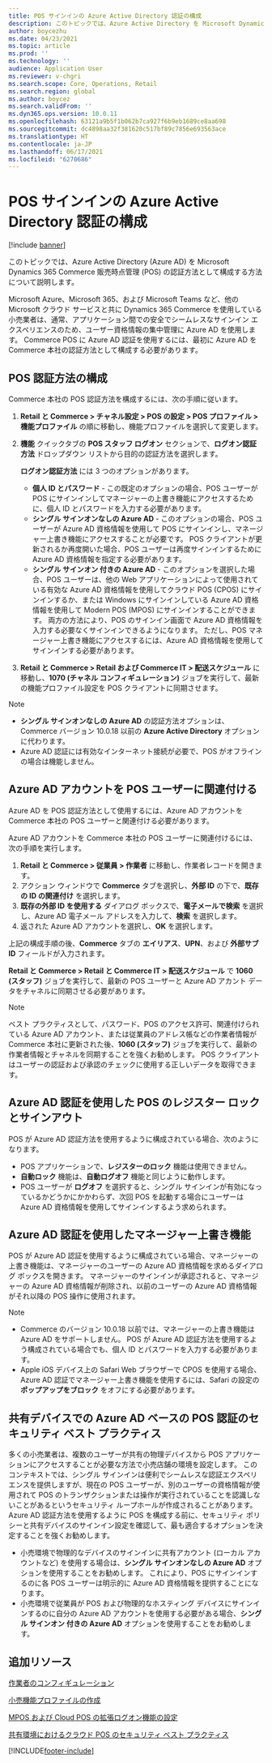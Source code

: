 ```yaml
---
title: POS サインインの Azure Active Directory 認証の構成
description: このトピックでは、Azure Active Directory を Microsoft Dynamics 365 Commerce 販売時点管理の認証方法として構成する方法について説明します。
author: boycezhu
ms.date: 04/23/2021
ms.topic: article
ms.prod: ''
ms.technology: ''
audience: Application User
ms.reviewer: v-chgri
ms.search.scope: Core, Operations, Retail
ms.search.region: global
ms.author: boycez
ms.search.validFrom: ''
ms.dyn365.ops.version: 10.0.11
ms.openlocfilehash: 63121a9b5f1b062b7ca927f6b9eb1689ce8aa698
ms.sourcegitcommit: dc4898aa32f381620c517bf89c7856e693563ace
ms.translationtype: HT
ms.contentlocale: ja-JP
ms.lasthandoff: 06/17/2021
ms.locfileid: "6270686"
---
```

# <a name="configure-azure-active-directory-authentication-for-pos-sign-in"></a>POS サインインの Azure Active Directory 認証の構成

[!include [banner](includes/banner.md)]

このトピックでは、Azure Active Directory (Azure AD) を Microsoft Dynamics 365 Commerce 販売時点管理 (POS) の認証方法として構成する方法について説明します。

Microsoft Azure、Microsoft 365、および Microsoft Teams など、他の Microsoft クラウド サービスと共に Dynamics 365 Commerce を使用している小売業者は、通常、アプリケーション間での安全でシームレスなサインイン エクスペリエンスのため、ユーザー資格情報の集中管理に Azure AD を使用します。 Commerce POS に Azure AD 認証を使用するには、最初に Azure AD を Commerce 本社の認証方法として構成する必要があります。

## <a name="configure-pos-authentication-method"></a>POS 認証方法の構成

Commerce 本社の POS 認証方法を構成するには、次の手順に従います。
    
1. **Retail と Commerce \> チャネル設定 \> POS の設定 \> POS プロファイル \> 機能プロファイル** の順に移動し、機能プロファイルを選択して変更します。
1. **機能** クイックタブの **POS スタッフ ログオン** セクションで、**ログオン認証方法** ドロップダウン リストから目的の認証方法を選択します。

    **ログオン認証方法** には 3 つのオプションがあります。
    
    - **個人 ID とパスワード** - この既定のオプションの場合、POS ユーザーが POS にサインインしてマネージャーの上書き機能にアクセスするために、個人 ID とパスワードを入力する必要があります。
    - **シングル サインオンなしの Azure AD** - このオプションの場合、POS ユーザーが Azure AD 資格情報を使用して POS にサインインし、マネージャー上書き機能にアクセスすることが必要です。 POS クライアントが更新されるか再度開いた場合、POS ユーザーは再度サインインするために Azure AD 資格情報を指定する必要があります。
    - **シングル サインオン 付きの Azure AD** - このオプションを選択した場合、POS ユーザーは、他の Web アプリケーションによって使用されている有効な Azure AD 資格情報を使用してクラウド POS (CPOS) にサインインするか、または Windows にサインインしている Azure AD 資格情報を使用して Modern POS (MPOS) にサインインすることができます。 両方の方法により、POS のサインイン画面で Azure AD 資格情報を入力する必要なくサインインできるようになります。 ただし、POS マネージャー上書き機能にアクセスするには、Azure AD 資格情報を使用してサインインする必要があります。

1. **Retail と Commerce > Retail および Commerce IT > 配送スケジュール** に移動し、**1070 (チャネル コンフィギュレーション)** ジョブを実行して、最新の機能プロファイル設定を POS クライアントに同期させます。

> [!NOTE]
> - **シングル サインオンなしの Azure AD** の認証方法オプションは、Commerce バージョン 10.0.18 以前の **Azure Active Directory** オプションに代わります。
> - Azure AD 認証には有効なインターネット接続が必要で、POS がオフラインの場合は機能しません。

## <a name="associate-azure-ad-accounts-with-pos-users"></a>Azure AD アカウントを POS ユーザーに関連付ける

Azure AD を POS 認証方法として使用するには、Azure AD アカウントを Commerce 本社の POS ユーザーと関連付ける必要があります。 

Azure AD アカウントを Commerce 本社の POS ユーザーに関連付けるには、次の手順を実行します。
    
1. **Retail と Commerce > 従業員 > 作業者** に移動し、作業者レコードを開きます。
1. アクション ウィンドウで **Commerce** タブを選択し、**外部 ID** の下で、**既存の ID の関連付け** を選択します。 
1. **既存の外部 ID を使用する** ダイアログ ボックスで、**電子メールで検索** を選択し、Azure AD 電子メール アドレスを入力して、**検索** を選択します。
1. 返された Azure AD アカウントを選択し、**OK** を選択します。

上記の構成手順の後、**Commerce** タブの **エイリアス**、**UPN**、および **外部サブ ID** フィールドが入力されます。

**Retail と Commerce > Retail と Commerce IT > 配送スケジュール** で **1060 (スタッフ)** ジョブを実行して、最新の POS ユーザーと Azure AD アカント データをチャネルに同期させる必要があります。

> [!NOTE]
> ベスト プラクティスとして、パスワード、POS のアクセス許可、関連付けられている Azure AD アカウント、または従業員のアドレス帳などの作業者情報が Commerce 本社に更新された後、**1060 (スタッフ)** ジョブを実行して、最新の作業者情報とチャネルを同期することを強くお勧めします。 POS クライアントはユーザーの認証および承認のチェックに使用する正しいデータを取得できます。

## <a name="pos-lock-register-and-sign-out-with-azure-ad-authentication"></a>Azure AD 認証を使用した POS のレジスター ロックとサインアウト

POS が Azure AD 認証方法を使用するように構成されている場合、次のようになります。

- POS アプリケーションで、**レジスターのロック** 機能は使用できません。 
- **自動ロック** 機能は、**自動ログオフ** 機能と同じように動作します。
- POS ユーザーが **ログオフ** を選択すると、シングル サインインが有効になっているかどうかにかかわらず、次回 POS を起動する場合にユーザーは Azure AD 資格情報を使用してサインインするよう求められます。

## <a name="manager-override-functionality-with-azure-ad-authentication"></a>Azure AD 認証を使用したマネージャー上書き機能

POS が Azure AD 認証を使用するように構成されている場合、マネージャーの上書き機能は、マネージャーのユーザーの Azure AD 資格情報を求めるダイアログ ボックスを開きます。 マネージャーのサインインが承認されると、マネージャーの Azure AD 資格情報が削除され、以前のユーザーの Azure AD 資格情報がそれ以降の POS 操作に使用されます。

> [!NOTE]
> - Commerce のバージョン 10.0.18 以前では、マネージャーの上書き機能は Azure AD をサポートしません。 POS が Azure AD 認証方法を使用するよう構成されている場合でも、個人 ID とパスワードを入力する必要があります。
> - Apple iOS デバイス上の Safari Web ブラウザーで CPOS を使用する場合、Azure AD 認証でマネージャー上書き機能を使用するには、Safari の設定の **ポップアップをブロック** をオフにする必要があります。 

## <a name="security-best-practices-for-azure-ad-based-pos-authentication-on-shared-devices"></a>共有デバイスでの Azure AD ベースの POS 認証のセキュリティ ベスト プラクティス

多くの小売業者は、複数のユーザーが共有の物理デバイスから POS アプリケーションにアクセスすることが必要な方法で小売店舗の環境を設定します。 このコンテキストでは、シングル サインインは便利でシームレスな認証エクスペリエンスを提供しますが、現在の POS ユーザーが、別のユーザーの資格情報が使用されて POS のトランザクションまたは操作が実行されていることを認識しないことがあるというセキュリティ ループホールが作成されることがあります。 Azure AD 認証方法を使用するように POS を構成する前に、セキュリティ ポリシーと共有デバイスのサインイン設定を確認して、最も適合するオプションを決定することを強くお勧めします。

- 小売環境で物理的なデバイスのサインインに共有アカウント (ローカル アカウントなど) を使用する場合は、**シングル サインオンなしの Azure AD** オプションを使用することをお勧めします。 これにより、POS にサインインするのに各 POS ユーザーは明示的に Azure AD 資格情報を提供することになります。
- 小売環境で従業員が POS および物理的なホスティング デバイスにサインインするのに自分の Azure AD アカウントを使用する必要がある場合、**シングル サインオン 付きの Azure AD** オプションを使用することをお勧めします。

## <a name="additional-resources"></a>追加リソース

[作業者のコンフィギュレーション](tasks/worker.md)

[小売機能プロファイルの作成](retail-functionality-profile.md)


[MPOS および Cloud POS の拡張ログオン機能の設定](extended-logon.md)

[共有環境におけるクラウド POS のセキュリティ ベスト プラクティス](dev-itpro/secure-retail-cloud-pos.md)



[!INCLUDE[footer-include](../includes/footer-banner.md)]
